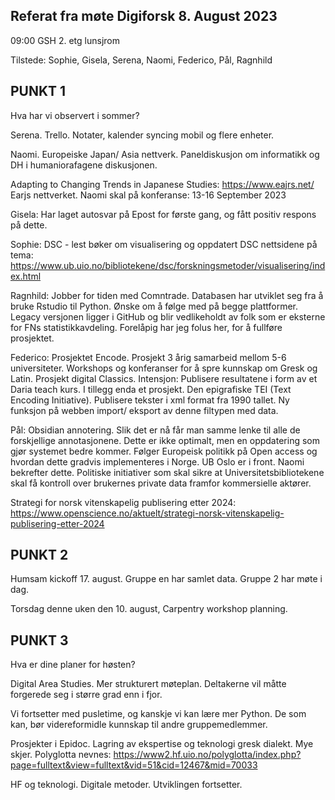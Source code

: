 ## Referat fra møte Digiforsk 8. August 2023
 09:00 GSH 2. etg lunsjrom

Tilstede: Sophie, Gisela, Serena, Naomi, Federico, Pål, Ragnhild

## PUNKT 1 
Hva har vi observert i sommer?

Serena. Trello.
Notater, kalender syncing mobil og flere enheter.

Naomi. Europeiske Japan/ Asia nettverk. Paneldiskusjon om informatikk og DH i humaniorafagene diskusjonen.  

Adapting to Changing Trends in Japanese Studies: https://www.eajrs.net/
Earjs nettverket. Naomi skal på konferanse: 13-16 September 2023

Gisela: Har laget autosvar på Epost for første gang, og fått positiv respons på dette.

Sophie: DSC - lest bøker om visualisering og oppdatert DSC nettsidene på tema: https://www.ub.uio.no/bibliotekene/dsc/forskningsmetoder/visualisering/index.html

Ragnhild: Jobber for tiden med Comntrade. Databasen har utviklet seg fra å bruke Rstudio til Python. Ønske om å følge med på begge plattformer. Legacy versjonen ligger i GitHub og blir vedlikeholdt av folk som er eksterne for FNs statistikkavdeling. Forelåpig har jeg folus her, for å fullføre prosjektet.

Federico: Prosjektet Encode. Prosjekt 3 årig samarbeid mellom 5-6 universiteter. Workshops og konferanser for å spre kunnskap om Gresk og Latin. Prosjekt digital Classics. Intensjon: Publisere resultatene i form av et Daria teach kurs. I tillegg enda et prosjekt. Den epigrafiske TEI (Text Encoding Initiative). Publisere tekster i xml format fra 1990 tallet. Ny funksjon på webben import/ eksport av denne filtypen med data. 

Pål: Obsidian annotering. Slik det er nå får man samme lenke til alle de forskjellige annotasjonene. Dette er ikke optimalt, men en oppdatering som gjør systemet bedre kommer. Følger Europeisk politikk på Open access og hvordan dette gradvis implementeres i Norge. UB Oslo er i front. Naomi bekrefter dette. Politiske initiativer som skal sikre at Universitetsbibliotekene skal få kontroll over brukernes private data framfor kommersielle aktører. 

Strategi for norsk vitenskapelig publisering etter 2024: https://www.openscience.no/aktuelt/strategi-norsk-vitenskapelig-publisering-etter-2024

## PUNKT 2
Humsam kickoff 17. august. Gruppe en har samlet data. Gruppe 2 har møte i dag.

Torsdag denne uken den 10. august, Carpentry workshop planning.

## PUNKT 3
Hva er dine planer for høsten?

Digital Area Studies. Mer strukturert møteplan. Deltakerne vil måtte forgerede seg i større grad enn i fjor. 

Vi fortsetter med pusletime, og kanskje vi kan lære mer Python. De som kan, bør videreformidle kunnskap til andre gruppemedlemmer. 

Prosjekter i Epidoc. Lagring av ekspertise og teknologi gresk dialekt.
Mye skjer. Polyglotta nevnes: https://www2.hf.uio.no/polyglotta/index.php?page=fulltext&view=fulltext&vid=51&cid=12467&mid=70033

HF og teknologi. Digitale metoder. Utviklingen fortsetter.
